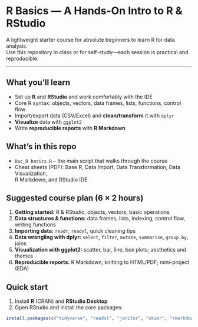 # R Basics — A Hands-On Intro to R & RStudio

A lightweight starter course for absolute beginners to learn R for data analysis.  
Use this repository in class or for self-study—each session is practical and reproducible.

---

## What you’ll learn
- Set up **R** and **RStudio** and work comfortably with the IDE
- Core R syntax: objects, vectors, data frames, lists, functions, control flow
- Import/export data (CSV/Excel) and **clean/transform** it with `dplyr`
- **Visualize** data with `ggplot2`
- Write **reproducible reports** with **R Markdown**

## What’s in this repo
- `Duc_R basics.R` – the main script that walks through the course
- Cheat sheets (PDF): Base R, Data Import, Data Transformation, Data Visualization,  
  R Markdown, and RStudio IDE

## Suggested course plan (6 × 2 hours)
1. **Getting started:** R & RStudio, objects, vectors, basic operations  
2. **Data structures & functions:** data frames, lists, indexing, control flow, writing functions  
3. **Importing data:** `readr`, `readxl`, quick cleaning tips  
4. **Data wrangling with dplyr:** `select`, `filter`, `mutate`, `summarise`, `group_by`, joins  
5. **Visualization with ggplot2:** scatter, bar, line, box plots; aesthetics and themes  
6. **Reproducible reports:** R Markdown, knitting to HTML/PDF; mini-project (EDA)

## Quick start
1) Install **R** (CRAN) and **RStudio Desktop**  
2) Open RStudio and install the core packages:
```r
install.packages(c("tidyverse", "readxl", "janitor", "skimr", "rmarkdown"))

